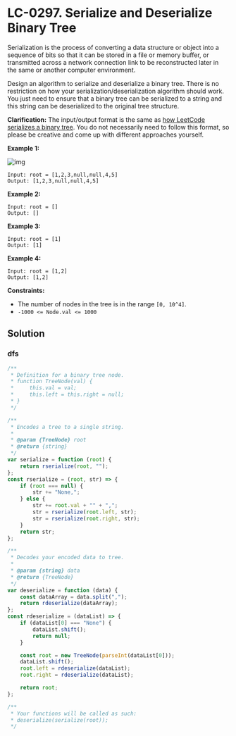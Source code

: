 # LC-0297. Serialize and Deserialize Binary Tree

Serialization is the process of converting a data structure or object into a sequence of bits so that it can be stored in a file or memory buffer, or transmitted across a network connection link to be reconstructed later in the same or another computer environment.

Design an algorithm to serialize and deserialize a binary tree. There is no restriction on how your serialization/deserialization algorithm should work. You just need to ensure that a binary tree can be serialized to a string and this string can be deserialized to the original tree structure.

**Clarification:** The input/output format is the same as [how LeetCode serializes a binary tree](https://leetcode-cn.com/faq/#binary-tree). You do not necessarily need to follow this format, so please be creative and come up with different approaches yourself.

**Example 1:**

![img](https://assets.leetcode.com/uploads/2020/09/15/serdeser.jpg)

```
Input: root = [1,2,3,null,null,4,5]
Output: [1,2,3,null,null,4,5]
```

**Example 2:**

```
Input: root = []
Output: []
```

**Example 3:**

```
Input: root = [1]
Output: [1]
```

**Example 4:**

```
Input: root = [1,2]
Output: [1,2]
```

**Constraints:**

-   The number of nodes in the tree is in the range `[0, 10^4]`.
-   `-1000 <= Node.val <= 1000`

## Solution

### dfs

```javascript
/**
 * Definition for a binary tree node.
 * function TreeNode(val) {
 *     this.val = val;
 *     this.left = this.right = null;
 * }
 */

/**
 * Encodes a tree to a single string.
 *
 * @param {TreeNode} root
 * @return {string}
 */
var serialize = function (root) {
    return rserialize(root, "");
};
const rserialize = (root, str) => {
    if (root === null) {
        str += "None,";
    } else {
        str += root.val + "" + ",";
        str = rserialize(root.left, str);
        str = rserialize(root.right, str);
    }
    return str;
};

/**
 * Decodes your encoded data to tree.
 *
 * @param {string} data
 * @return {TreeNode}
 */
var deserialize = function (data) {
    const dataArray = data.split(",");
    return rdeserialize(dataArray);
};
const rdeserialize = (dataList) => {
    if (dataList[0] === "None") {
        dataList.shift();
        return null;
    }

    const root = new TreeNode(parseInt(dataList[0]));
    dataList.shift();
    root.left = rdeserialize(dataList);
    root.right = rdeserialize(dataList);

    return root;
};

/**
 * Your functions will be called as such:
 * deserialize(serialize(root));
 */
```
